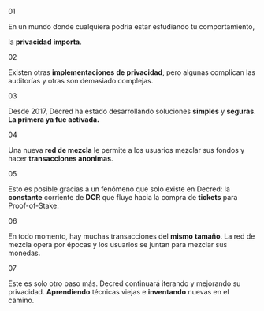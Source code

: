 01

En un mundo donde cualquiera podría estar estudiando tu comportamiento,

la **privacidad** **importa**.

02

Existen otras **implementaciones** **de** **privacidad**, pero algunas complican las auditorías y otras son demasiado complejas.

03

Desde 2017, Decred ha estado desarrollando soluciones **simples** y **seguras**. **La primera ya fue activada.**

04

Una nueva **red de mezcla** le permite a los usuarios mezclar sus fondos y hacer **transacciones anonimas**.

05

Esto es posible gracias a un fenómeno que solo existe en Decred: la **constante** corriente de **DCR** que fluye hacia la compra de **tickets** para Proof-of-Stake.

06

En todo momento, hay muchas transacciones del **mismo** **tamaño**. La red de mezcla opera por épocas y los usuarios se juntan para mezclar sus monedas.

07

Este es solo otro paso más. Decred continuará iterando y mejorando su privacidad. **Aprendiendo** técnicas viejas e **inventando** nuevas en el camino.
